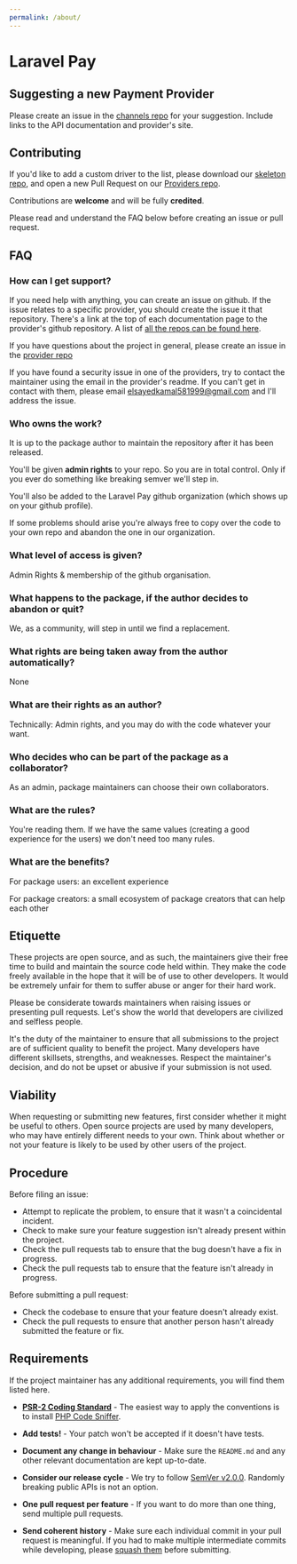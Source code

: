 ```yaml
---
permalink: /about/
---
```


# Laravel Pay

## Suggesting a new Payment Provider

Please create an issue in the [channels repo](https://github.com/laravel-pay/payment-providers) for your
suggestion. Include links to the API documentation and provider's site.

## Contributing

If you'd like to add a custom driver to the list, please download our [skeleton repo](https://github.com/laravel-pay/payment-skeleton), and open a new Pull Request on our [Providers repo](https://github.com/laravel-pay/channels).

Contributions are **welcome** and will be fully **credited**.

Please read and understand the FAQ below before creating an issue or pull request.

## FAQ

### How can I get support?

If you need help with anything, you can create an issue on github. If the issue relates to a specific provider, 
you should create the issue it that repository. There's a link at the top of each documentation page to the provider's
github repository. A list of [all the repos can be found here](https://github.com/laravel-pay?type=source).

If you have questions about the project in general, please create an issue in the [provider repo](https://github.com/laravel-pay/payment-providers)

If you have found a security issue in one of the providers, try to contact the maintainer using the email in the provider's
readme. If you can't get in contact with them, please email [elsayedkamal581999@gmail.com](mailto:elsayedkamal581999@gmail.com) and I'll address the issue.

### Who owns the work?

 It is up to the package author to maintain the repository after it has been released.

 You'll be given **admin rights** to your repo. So you are in total control. Only if you ever do something like breaking semver we'll step in.
 
 You'll also be added to the Laravel Pay github organization (which shows up on your github profile).

 If some problems should arise you're always free to copy over the code to your own repo and abandon the one in our organization.

### What level of access is given?

 Admin Rights & membership of the github organisation.

### What happens to the package, if the author decides to abandon or quit?

 We, as a community, will step in until we find a replacement.

### What rights are being taken away from the author automatically?

 None

### What are their rights as an author?

 Technically: Admin rights, and you may do with the code whatever your want.

### Who decides who can be part of the package as a collaborator?

 As an admin, package maintainers can choose their own collaborators.

### What are the rules?

 You're reading them. If we have the same values (creating a good experience for the users) we don't need too many rules.

### What are the benefits?

 For package users: an excellent experience

 For package creators: a small ecosystem of package creators that can help each other



## Etiquette

These projects are open source, and as such, the maintainers give their free time to build and maintain the source code
held within. They make the code freely available in the hope that it will be of use to other developers. It would be
extremely unfair for them to suffer abuse or anger for their hard work.

Please be considerate towards maintainers when raising issues or presenting pull requests. Let's show the
world that developers are civilized and selfless people.

It's the duty of the maintainer to ensure that all submissions to the project are of sufficient
quality to benefit the project. Many developers have different skillsets, strengths, and weaknesses. Respect the maintainer's decision, and do not be upset or abusive if your submission is not used.

## Viability

When requesting or submitting new features, first consider whether it might be useful to others. Open
source projects are used by many developers, who may have entirely different needs to your own. Think about
whether or not your feature is likely to be used by other users of the project.

## Procedure

Before filing an issue:

- Attempt to replicate the problem, to ensure that it wasn't a coincidental incident.
- Check to make sure your feature suggestion isn't already present within the project.
- Check the pull requests tab to ensure that the bug doesn't have a fix in progress.
- Check the pull requests tab to ensure that the feature isn't already in progress.

Before submitting a pull request:

- Check the codebase to ensure that your feature doesn't already exist.
- Check the pull requests to ensure that another person hasn't already submitted the feature or fix.

## Requirements

If the project maintainer has any additional requirements, you will find them listed here.

- **[PSR-2 Coding Standard](https://github.com/php-fig/fig-standards/blob/master/accepted/PSR-2-coding-style-guide.md)** - The easiest way to apply the conventions is to install [PHP Code Sniffer](http://pear.php.net/package/PHP_CodeSniffer).

- **Add tests!** - Your patch won't be accepted if it doesn't have tests.

- **Document any change in behaviour** - Make sure the `README.md` and any other relevant documentation are kept up-to-date.

- **Consider our release cycle** - We try to follow [SemVer v2.0.0](http://semver.org/). Randomly breaking public APIs is not an option.

- **One pull request per feature** - If you want to do more than one thing, send multiple pull requests.

- **Send coherent history** - Make sure each individual commit in your pull request is meaningful. If you had to make multiple intermediate commits while developing, please [squash them](http://www.git-scm.com/book/en/v2/Git-Tools-Rewriting-History#Changing-Multiple-Commit-Messages) before submitting.
